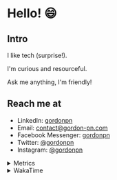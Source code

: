 # Hello! 😄

## Intro

I like tech (surprise!).

I'm curious and resourceful.

Ask me anything, I'm friendly!

## Reach me at

- LinkedIn: [gordonpn](https://www.linkedin.com/in/gordonpn/)
- Email: [contact@gordon-pn.com](mailto:contact@gordon-pn.com)
- Facebook Messenger: [gordonpn](https://www.messenger.com/t/Gordonpn)
- Twitter: [@gordonpn](https://twitter.com/Gordonpn)
- Instagram: [@gordonpn](https://www.instagram.com/gordonpn/)

<details>
  <summary>Metrics</summary>

  <img align="center" src="https://github.com/gordonpn/gordonpn/blob/master/github-metrics.svg" alt="GitHub Metrics">

</details>

<details>
  <summary>WakaTime</summary>

  <!--START_SECTION:waka-->
📊 **This Week I Spent My Time On** 

```text
💬 Programming Languages: 
Java                     4 hrs 11 mins       ████████████████████░░░░░   79.27 % 
XML                      34 mins             ███░░░░░░░░░░░░░░░░░░░░░░   10.86 % 
Makefile                 21 mins             ██░░░░░░░░░░░░░░░░░░░░░░░   06.90 % 
Brazil Dependency Config 9 mins              █░░░░░░░░░░░░░░░░░░░░░░░░   02.96 % 
Text                     0 secs              ░░░░░░░░░░░░░░░░░░░░░░░░░   00.01 % 

🔥 Editors: 
IntelliJ IDEA            5 hrs 16 mins       █████████████████████████   100.00 % 
```


 Last Updated on 07/11/2024 10:23:10 UTC
<!--END_SECTION:waka-->
</details>
